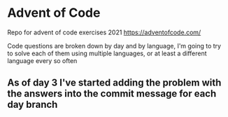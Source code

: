 # Advent of Code
Repo for advent of code exercises 2021
https://adventofcode.com/

Code questions are broken down by day and by language, I'm going to try to solve each of them using multiple languages, or at least a different language every so often

## As of day 3 I've started adding the problem with the answers into the commit message for each day branch
